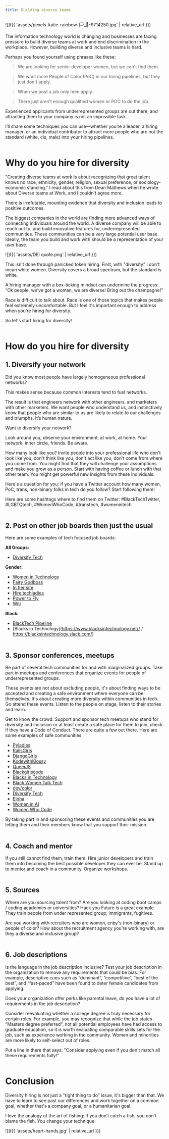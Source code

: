 ```yaml
---
title: Building diverse teams
---
```


![]({{ 'assets/pexels-katie-rainbow-🏳️_🌈-9714250.jpg' | relative_url }})

The information technology world is changing and businesses are facing pressure to build diverse teams at work and end discrimination in the workplace. However, building diverse and inclusive teams is hard.

Perhaps you found yourself using phrases like these:

> We are looking for senior developer women, but we can't find them.

> We want more People of Color (PoC) in our hiring pipelines, but they just don't apply.

> When we post a job only men apply.

>There just aren’t enough qualified women or POC to do the job.

Experienced applicants from underrepresented groups are out there, and attracting them to your company is not an impossible task.

I’ll share some techniques you can use—whether you’re a leader, a hiring manager, or an individual contributor to attract more people who are not the standard (white, cis, male) into your hiring pipelines.
<br/><br/>
# Why do you hire for diversity

"Creating diverse teams at work is about recognizing that great talent knows no race, ethnicity, gender, religion, sexual preference, or sociology-economic standing." I read about this from Dean Mathews when he wrote about Diverse teams at Work, and I couldn't agree more.

There is irrefutable, mounting evidence that diversity and inclusion leads to positive outcomes.

The biggest companies in the world are finding more advanced ways of connecting individuals around the world. A diverse company will be able to reach out to, and build innovative features for, underrepresented communities. These communities can be a very large potential user base. Ideally, the team you build and work with should be a representation of your user base.


![]({{ 'assets/DEI quote.png' | relative_url }})

This isn’t done through panicked token hiring. First, with "diversity" I don't mean white women. Diversity covers a broad spectrum, but the standard is white.

A hiring manager with a box-ticking mindset can undermine the progress: “Ok people, we've got a woman, we are diverse! Bring out the champagne!”

Race is difficult to talk about. Race is one of those topics that makes people feel extremely uncomfortable. But I feel it's important enough to address when you're hiring for diversity.

So let's start hiring for diversity!
<br/><br/>
# How do you hire for diversity
## 1. Diversify your network

Did you know most people have largely homogeneous professional networks?

This makes sense because common interests tend to fuel networks.

The result is that engineers network with other engineers, and marketers with other marketers. We want people who understand us, and instinctively know that people who are similar to us are likely to relate to our challenges and triumphs. It’s human nature.

Want to diversify your network?

Look around you, observe your environment, at work, at home. Your network, inner circle, friends. Be aware.

How many look like you? Invite people into your professional life who don't look like you, don't think like you, don't act like you, don't come from where you come from. You might find that they will challenge your assumptions and make you grow as a person. Start with having coffee or lunch with that other team. You might get powerful new insights from these individuals.

Here's a question for you: If you have a Twitter account how many women, PoC, trans, non-binary folks in tech do you follow? Start following them!

Here are some hashtags where to find them on Twitter: #BlackTechTwitter, #LGBTQtech, #WomenWhoCode, #transtech, #womenintech 
<br/><br/>
## 2. Post on other job boards then just the usual

Here are some examples of tech focused job boards:

**All Groups:**

- [Diversify Tech](diversifytech.co/job-board)

**Gender:**

- [Women in Technology](https://www.womenintechnology.org/)
- [Fairy Godboss](https://fairygodboss.com/)
- [In her site](https://www.inhersight.com/)
- [Hire techladies](https://www.hiretechladies.com/)
- [Power to Fly](https://powertofly.com/)
- [Witi](https://witi.com/)
   

**Black:**

- [BlackTech Pipeline](https://blacktechpipeline.com/)
- [Blacks in Technology](https://www.blacksintechnology.net// / https://blacksintechnology.slack.com/)
<br/><br/>
## 3. Sponsor conferences, meetups

Be part of several tech communities for and with marginalized groups. Take part in meetups and conferences that organize events for people of underrepresented groups.

These events are not about excluding people, it's about finding ways to be accepted and creating a safe environment where everyone can be themselves. It's about creating more diversity within communities in tech. 
Go attend these events. Listen to the people on stage, listen to their stories and learn.

Get to know the crowd. Support and sponsor tech meetups who stand for diversity and inclusion or at least create a safe place for them to join, check if they have a Code of Conduct. 
There are quite a few out there. Here are some examples of safe communities.


- [Pyladies](https://pyladies.com/)
- [RailsGirls](http://railsgirls.com/)
- [DjangoGirls](https://djangogirls.org/en/)
- [KodewithKlossy](https://www.kodewithklossy.com/)
- [QueerJS](https://queerjs.com/)
- [Blackgirlscode](https://blackgirlscode.com/)
- [Blacks in Technology](https://www.blacksintechnology.net/)
- [Black Women Talk Tech](https://www.blackwomentalktech.com/)
- [dev/color](https://devcolor.org/)
- [Diversify Tech](https://www.diversifytech.co/)
- [Elpha](https://elpha.com/)
- [Women in AI](https://www.womeninai.co/)
- [Women Who Code](https://www.womenwhocode.com/companies)

By taking part in and sponsoring these events and communities you are letting them and their members know that you support their mission. 
<br/><br/>
## 4. Coach and mentor

If you still cannot find them, train them. Hire junior developers and train them into becoming the best possible developer they can ever be. Stand up to mentor and coach in a community. Organize workshops.
<br/><br/>
## 5. Sources

 Where are you sourcing talent from? Are you looking at coding boot camps / coding academies or universities? Hack you Future is a great example. They train people from under represented group; immigrants, fugitives.

Are you working with recruiters who are women, enby's (non-binary) or people of color? How about the recruitment agency you're working with, are they a diverse and inclusive group?
<br/><br/>
## 6. Job descriptions

Is the language in the job description inclusive? Test your job description in the organization to remove any requirements that could be bias. For example, descriptive cues such as “dominant”, “competitive”, “best of the best”, and “fast-paced” have been found to deter female candidates from applying.

Does your organization offer perks like parental leave, do you have a lot of requirements in the job description? 

Consider reevaluating whether a college degree is truly necessary for certain roles. For example, you may recognize that while the job states “Masters degree preferred”, not all potential employees have had access to graduate education, so it is worth evaluating comparable skills sets for the job, such as experience working in the community. Women and minorities are more likely to self-select out of roles. 

Put a line in there that says: "Consider applying even if you don't match all these requirements fully!"
<br/><br/>
# Conclusion

Diversity hiring is not just a “right thing to do” issue, it's bigger than that. We have to learn to see past our differences and work together on a common goal, whether that's a company goal, or a humanitarian goal.

I love the analogy of the art of fishing: If you don’t catch a fish, you don’t blame the fish. You change your technique.

![]({{ 'assets/heart-hands.jpg' | relative_url }})
